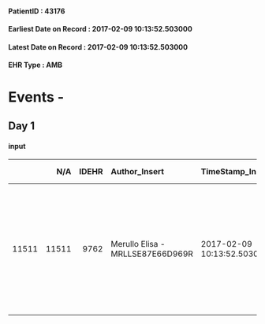 
#### PatientID : 43176
#### Earliest Date on Record : 2017-02-09 10:13:52.503000
#### Latest Date on Record : 2017-02-09 10:13:52.503000
#### EHR Type : AMB

# Events - 

## Day 1

#### input
|       |    N/A |   IDEHR | Author_Insert                    | TimeStamp_Insert           | EHRType   |   PatientID |   IDDigitalSignDocument | persone_vicine   |   Unnamed: 0_x.1 |   IDANAMNESI_SOCIALE | Patient   | FamigliaAltro   | Paziente_T   | FamigliaAltro_T   |   Non_Rilevabile_x.1 | Note_Non_Rilevabile_x.1   | opt_Problemi   | Note_I                                                                                                                             | ds_note_timori                                                                                                   | chk_contr_sintomi   | opt_paziente_a   | opt_famiglia_a   | opt_adeguatezza   | ds_note_ad                                                                                                                | opt_paziente_solo   | ds_note_con                                                                                                                         | opt_presente_assente   | Presenza_minori   | Caregiver_principale   | opt_capacita   | ds_familiari_coinv   | opt_necessario   | opt_presente   | opt_risorse_ec   | opt_paziente_psi   | opt_Ins_vol   | ds_note_prio                                                                                                  | opt_paziente_ad   | opt_caregiver_ad   | opt_esenzione   | opt_inv_civile   |   invalidita_perc |   ds_codice_es | Needs     | Domestic partnership   | Fragility   | opt_disponibilita_f   | opt_indennita_acc   | opt_legge   | opt_famiglia_psi   | opt_disponibilit_paz   |
|------:|-------:|--------:|:---------------------------------|:---------------------------|:----------|------------:|------------------------:|:-----------------|-----------------:|---------------------:|:----------|:----------------|:-------------|:------------------|---------------------:|:--------------------------|:---------------|:-----------------------------------------------------------------------------------------------------------------------------------|:-----------------------------------------------------------------------------------------------------------------|:--------------------|:-----------------|:-----------------|:------------------|:--------------------------------------------------------------------------------------------------------------------------|:--------------------|:------------------------------------------------------------------------------------------------------------------------------------|:-----------------------|:------------------|:-----------------------|:---------------|:---------------------|:-----------------|:---------------|:-----------------|:-------------------|:--------------|:--------------------------------------------------------------------------------------------------------------|:------------------|:-------------------|:----------------|:-----------------|------------------:|---------------:|:----------|:-----------------------|:------------|:----------------------|:--------------------|:------------|:-------------------|:-----------------------|
| 11511 |  11511 |    9762 | Merullo Elisa - MRLLSE87E66D969R | 2017-02-09 10:13:52.503000 | AMB       |       43176 |                  644305 | N/A              |             5231 |                 3384 | Si#1      | Si#1            | Parziale#2   | Si#1              |                    0 | NR                        | No#0           | Il pz √® informato di tutto compresa parzialmente la prognosi. La moglie sembra centrata ma un po' in difficolt√† sulla situazione | La coniuge vorrebbe il controllo dei sintomi in particolare del dolore che sembrerebbe il problema fondamentale. | controllo sintomi#0 | Indefinite#2     | Congruenti#1     | Da valutare#2     | La coniuge √® da sola a gestire l'intera assistenza. Bisogner√† verificare la tenuta gestionale ed emotiva della signora. | No#0                | Il pz vive con la coniuge. Una figlia che abita a Zibido San Giacomo ma ha un bimbo piccolo quindi poco disponibile all'assistenza. | Presente#1             | No#0              | spouse                 | Adeguato#0     | daughter             | No#0             | No#0           | Adeguate#1       | No#0               | No#0          | Il bisogno espresso √® a livello clinico. Il pz √® ricoverato all'Humanitas verr√† dimesso in data 09/02/2017 | Parziale#1        | Totale#2           | Si#1            | Si#1             |               100 |             48 | Clinici#0 | Coniuge/Convivente#0   | nessuna#0   | Da verificare#2       | Si#1                | Si#1        | No#0               | Da verificare#2        |


